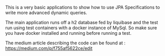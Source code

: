 This is a very basic applications to show how to use JPA Specifications to write more advanced dynamic queries.

The main application runs off a h2 database fed by liquibase and the test run using test containers with a docker
instance of MySql.
So make sure you have docker installed and running before running a test.

The medium article describing the code can be found at : https://medium.com/p/f755af5622ce/edit
